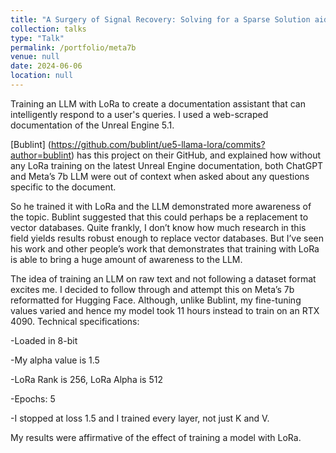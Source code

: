 ```yaml
---
title: "A Surgery of Signal Recovery: Solving for a Sparse Solution aids Image Reconstruction"
collection: talks
type: "Talk"
permalink: /portfolio/meta7b
venue: null
date: 2024-06-06
location: null
---
```


Training an LLM with LoRa to create a documentation assistant that can intelligently respond to a user's queries. I used a web-scraped documentation of the Unreal Engine 5.1.

[Bublint] (https://github.com/bublint/ue5-llama-lora/commits?author=bublint) has this project on their GitHub, and explained how without any LoRa training on the latest Unreal Engine documentation, both ChatGPT and Meta’s 7b LLM were out of context when asked about any questions specific to the document.

So he trained it with LoRa and the LLM demonstrated more awareness of the topic. Bublint suggested that this could perhaps be a replacement to vector databases. Quite frankly, I don’t know how much research in this field yields results robust enough to replace vector databases. But I’ve seen his work and other people’s work that demonstrates that training with LoRa is able to bring a huge amount of awareness to the LLM.


The idea of training an LLM on raw text and not following a dataset format excites me. I decided to follow through and attempt this on Meta’s 7b reformatted for Hugging Face. Although, unlike Bublint, my fine-tuning values varied and hence my model took 11 hours instead to train on an RTX 4090.
Technical specifications:

-Loaded in 8-bit

-My alpha value is 1.5

-LoRa Rank is 256, LoRa Alpha is 512

-Epochs: 5

-I stopped at loss 1.5 and I trained every layer, not just K and V.

My results were affirmative of the effect of training a model with LoRa.
